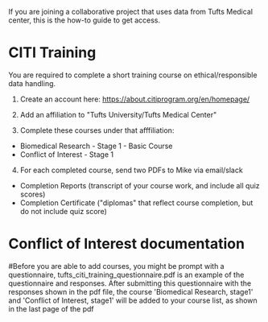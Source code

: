 If you are joining a collaborative project that uses data from Tufts Medical center, this is the how-to guide to get access.

# CITI Training

You are required to complete a short training course on ethical/responsible data handling.

1) Create an account here:
https://about.citiprogram.org/en/homepage/

2) Add an affiliation to "Tufts University/Tufts Medical Center"

3) Complete these courses under that afffiliation:

* Biomedical Research - Stage 1 - Basic Course 
* Conflict of Interest - Stage 1 

4) For each completed course, send two PDFs to Mike via email/slack

* Completion Reports (transcript of your course work, and include all quiz scores)
* Completion Certificate ("diplomas" that reflect course completion, but do not include quiz score)


# Conflict of Interest documentation

#Before you are able to add courses, you might be prompt with a questionnaire, tufts_citi_training_questionnaire.pdf is an example of the questionnaire and responses. After submitting this questionnaire with the responses shown in the pdf file, the course 'Biomedical Research, stage1' and 'Conflict of Interest, stage1' will be added to your course list, as shown in the last page of the pdf
